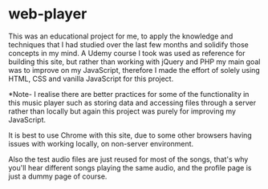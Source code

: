 # web-player
This was an educational project for me, to apply the knowledge and techniques that I had studied over the last few months and solidify those concepts in my mind. A Udemy course I took was used as reference for building this site, but rather than working with jQuery and PHP my main goal was to improve on my JavaScript, therefore I made the effort of solely using HTML, CSS and vanilla JavaScript for this project.

*Note- I realise there are better practices for some of the functionality in this music player such as storing data and accessing files through a server rather than locally but again this project was purely for improving my JavaScript.

It is best to use Chrome with this site, due to some other browsers having issues with working locally, on non-server environment.

Also the test audio files are just reused for most of the songs, that's why you'll hear different songs playing the same audio, and the profile page is just a dummy page of course.